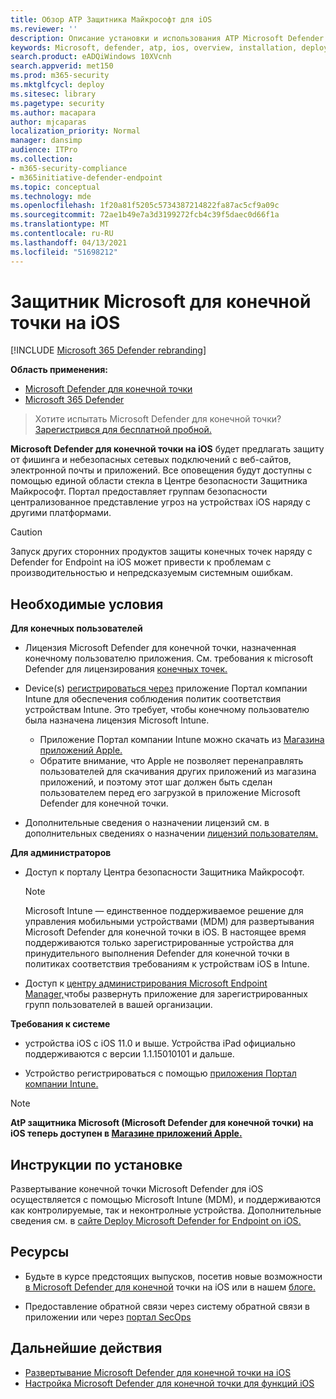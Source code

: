 ```yaml
---
title: Обзор ATP Защитника Майкрософт для iOS
ms.reviewer: ''
description: Описание установки и использования ATP Microsoft Defender для iOS
keywords: Microsoft, defender, atp, ios, overview, installation, deploy, uninstallation, intune
search.product: eADQiWindows 10XVcnh
search.appverid: met150
ms.prod: m365-security
ms.mktglfcycl: deploy
ms.sitesec: library
ms.pagetype: security
ms.author: macapara
author: mjcaparas
localization_priority: Normal
manager: dansimp
audience: ITPro
ms.collection:
- m365-security-compliance
- m365initiative-defender-endpoint
ms.topic: conceptual
ms.technology: mde
ms.openlocfilehash: 1f20a81f5205c5734387214822fa87ac5cf9a09c
ms.sourcegitcommit: 72ae1b49e7a3d3199272fcb4c39f5daec0d66f1a
ms.translationtype: MT
ms.contentlocale: ru-RU
ms.lasthandoff: 04/13/2021
ms.locfileid: "51698212"
---
```

# <a name="microsoft-defender-for-endpoint-on-ios"></a>Защитник Microsoft для конечной точки на iOS

[!INCLUDE [Microsoft 365 Defender rebranding](../../includes/microsoft-defender.md)]

**Область применения:**
- [Microsoft Defender для конечной точки](https://go.microsoft.com/fwlink/p/?linkid=2154037)
- [Microsoft 365 Defender](https://go.microsoft.com/fwlink/?linkid=2118804)

> Хотите испытать Microsoft Defender для конечной точки? [Зарегистрився для бесплатной пробной.](https://www.microsoft.com/microsoft-365/windows/microsoft-defender-atp?ocid=docs-wdatp-exposedapis-abovefoldlink)

**Microsoft Defender для конечной точки на iOS** будет предлагать защиту от фишинга и небезопасных сетевых подключений с веб-сайтов, электронной почты и приложений. Все оповещения будут доступны с помощью единой области стекла в Центре безопасности Защитника Майкрософт. Портал предоставляет группам безопасности централизованное представление угроз на устройствах iOS наряду с другими платформами.

> [!CAUTION]
> Запуск других сторонних продуктов защиты конечных точек наряду с Defender for Endpoint на iOS может привести к проблемам с производительностью и непредсказуемым системным ошибкам.

## <a name="pre-requisites"></a>Необходимые условия

**Для конечных пользователей**

- Лицензия Microsoft Defender для конечной точки, назначенная конечному пользователю приложения. См. требования к microsoft Defender для лицензирования [конечных точек.](https://docs.microsoft.com/microsoft-365/security/defender-endpoint/minimum-requirements#licensing-requirements)

- Device(s) [регистрироваться через](https://docs.microsoft.com/mem/intune/user-help/enroll-your-device-in-intune-ios) приложение Портал компании Intune для обеспечения соблюдения политик соответствия устройствам Intune. Это требует, чтобы конечному пользователю была назначена лицензия Microsoft Intune.
    - Приложение Портал компании Intune можно скачать из [Магазина приложений Apple.](https://apps.apple.com/us/app/intune-company-portal/id719171358)
    - Обратите внимание, что Apple не позволяет перенаправлять пользователей для скачивания других приложений из магазина приложений, и поэтому этот шаг должен быть сделан пользователем перед его загрузкой в приложение Microsoft Defender для конечной точки.

- Дополнительные сведения о назначении лицензий см. в дополнительных сведениях о назначении [лицензий пользователям.](https://docs.microsoft.com/azure/active-directory/users-groups-roles/licensing-groups-assign)

**Для администраторов**

- Доступ к порталу Центра безопасности Защитника Майкрософт.

    > [!NOTE]
    > Microsoft Intune — единственное поддерживаемое решение для управления мобильными устройствами (MDM) для развертывания Microsoft Defender для конечной точки в iOS. В настоящее время поддерживаются только зарегистрированные устройства для принудительного выполнения Defender для конечной точки в политиках соответствия требованиям к устройствам iOS в Intune.

- Доступ к [центру администрирования Microsoft Endpoint Manager,](https://go.microsoft.com/fwlink/?linkid=2109431)чтобы развернуть приложение для зарегистрированных групп пользователей в вашей организации.

**Требования к системе**

- устройства iOS с iOS 11.0 и выше. Устройства iPad официально поддерживаются с версии 1.1.15010101 и дальше.

- Устройство регистрироваться с помощью [приложения Портал компании Intune.](https://apps.apple.com/us/app/intune-company-portal/id719171358)

> [!NOTE]
> **AtP защитника Microsoft (Microsoft Defender для конечной точки) на iOS теперь доступен в [Магазине приложений Apple.](https://aka.ms/mdatpiosappstore)**

## <a name="installation-instructions"></a>Инструкции по установке

Развертывание конечной точки Microsoft Defender для iOS осуществляется с помощью Microsoft Intune (MDM), и поддерживаются как контролируемые, так и неконтролные устройства.
Дополнительные сведения см. в [сайте Deploy Microsoft Defender for Endpoint on iOS.](ios-install.md)

## <a name="resources"></a>Ресурсы

- Будьте в курсе предстоящих выпусков, посетив новые возможности [в Microsoft Defender для конечной](ios-whatsnew.md) точки на iOS или в нашем [блоге.](https://techcommunity.microsoft.com/t5/microsoft-defender-atp/bg-p/MicrosoftDefenderATPBlog/label-name/iOS)

- Предоставление обратной связи через систему обратной связи в приложении или через [портал SecOps](https://securitycenter.microsoft.com)

## <a name="next-steps"></a>Дальнейшие действия

- [Развертывание Microsoft Defender для конечной точки на iOS](ios-install.md)
- [Настройка Microsoft Defender для конечной точки для функций iOS](ios-configure-features.md)
